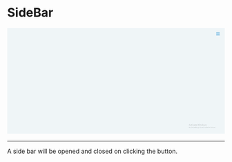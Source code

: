 # **SideBar**

![sidebar](./sidebar.gif)

---

A side bar will be opened and closed on clicking the button.
